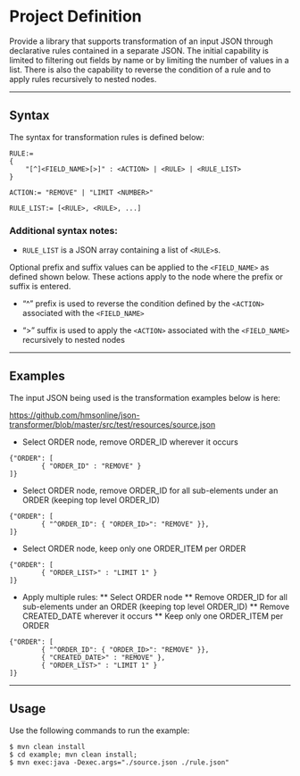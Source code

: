 # Project Definition

Provide a library that supports transformation of an input JSON through declarative rules contained in a separate JSON.  The initial capability is limited to filtering out fields by name or by limiting the number of values in a list.  There is also the capability to reverse the condition of a rule and to apply rules recursively to nested nodes.

----
## Syntax
 
The syntax for transformation rules is defined below:

```
RULE:=
{
    "[^]<FIELD_NAME>[>]" : <ACTION> | <RULE> | <RULE_LIST>
}
```
```
ACTION:= "REMOVE" | "LIMIT <NUMBER>"
```
```
RULE_LIST:= [<RULE>, <RULE>, ...]
```

### Additional syntax notes:

* `RULE_LIST` is a JSON array containing a list of `<RULE>`s.

Optional prefix and suffix values can be applied to the `<FIELD_NAME>` as defined shown below.  These actions apply to the node where the prefix or suffix is entered.

* “^” prefix is used to reverse the condition defined by the `<ACTION>` associated with the `<FIELD_NAME>`
 
* “>” suffix is used to apply the `<ACTION>` associated with the `<FIELD_NAME>` recursively to nested nodes

----
## Examples

The input JSON being used is the transformation examples below is here:

https://github.com/hmsonline/json-transformer/blob/master/src/test/resources/source.json

* Select ORDER node, remove ORDER_ID wherever it occurs

```
{"ORDER": [
        { "ORDER_ID" : "REMOVE" }
]}
```

* Select ORDER node, remove ORDER_ID for all sub-elements under an ORDER (keeping top level ORDER_ID)

```
{"ORDER": [
        { "^ORDER_ID": { "ORDER_ID>": "REMOVE" }},
]}
```

* Select ORDER node, keep only one ORDER_ITEM per ORDER

```
{"ORDER": [
        { "ORDER_LIST>" : "LIMIT 1" }
]}
```

* Apply multiple rules:
** Select ORDER node
** Remove ORDER_ID for all sub-elements under an ORDER (keeping top level ORDER_ID)
** Remove CREATED_DATE wherever it occurs
** Keep only one ORDER_ITEM per ORDER

```
{"ORDER": [
        { "^ORDER_ID": { "ORDER_ID>": "REMOVE" }},
        { "CREATED_DATE>" : "REMOVE" },
        { "ORDER_LIST>" : "LIMIT 1" }
]}
```

----
## Usage

Use the following commands to run the example:

```
$ mvn clean install
$ cd example; mvn clean install;
$ mvn exec:java -Dexec.args="./source.json ./rule.json"
```
